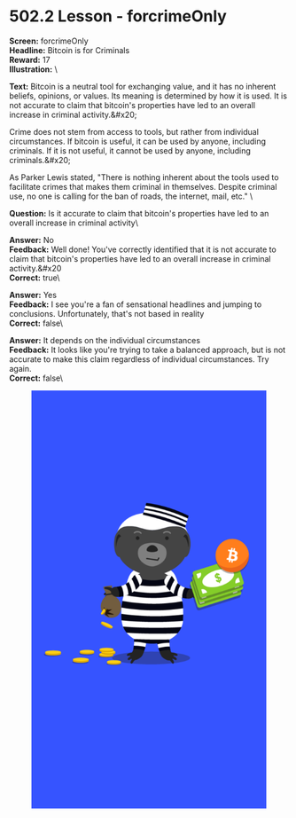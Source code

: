 # 502.2 Lesson - forcrimeOnly

**Screen:** forcrimeOnly\
**Headline:** Bitcoin is for Criminals\
**Reward:** 17\
**Illustration:** \

**Text:** Bitcoin is a neutral tool for exchanging value, and it has no inherent beliefs, opinions, or values. Its meaning is determined by how it is used. It is not accurate to claim that bitcoin&#x27;s properties have led to an overall increase in criminal activity.&amp;#x20;

Crime does not stem from access to tools, but rather from individual circumstances. If bitcoin is useful, it can be used by anyone, including criminals. If it is not useful, it cannot be used by anyone, including criminals.&amp;#x20;

As Parker Lewis stated, &quot;There is nothing inherent about the tools used to facilitate crimes that makes them criminal in themselves. Despite criminal use, no one is calling for the ban of roads, the internet, mail, etc.&quot;
\

**Question:** Is it accurate to claim that bitcoin&#x27;s properties have led to an overall increase in criminal activity\

**Answer:** No\
**Feedback:** Well done! You&#x27;ve correctly identified that it is not accurate to claim that bitcoin&#x27;s properties have led to an overall increase in criminal activity.&amp;#x20\
**Correct:** true\

**Answer:** Yes\
**Feedback:** I see you&#x27;re a fan of sensational headlines and jumping to conclusions. Unfortunately, that&#x27;s not based in reality\
**Correct:** false\

**Answer:** It depends on the individual circumstances\
**Feedback:** It looks like you&#x27;re trying to take a balanced approach, but is not accurate to make this claim regardless of individual circumstances. Try again.\
**Correct:** false\


<figure><img src="../.gitbook/assets/502-02.png" alt=""><figcaption></figcaption></figure>

